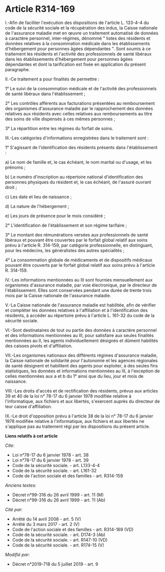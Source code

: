 # Article R314-169

I.-Afin de faciliter l'exécution des dispositions de l'article L. 133-4-4 du code de la sécurité sociale et la récupération
des indus, la Caisse nationale de l'assurance maladie met en œuvre un traitement automatisé de données à caractère personnel,
inter-régimes, dénommé " listes des résidents et données relatives à la consommation médicale dans les établissements
d'hébergement pour personnes âgées dépendantes ". Sont soumis à ce traitement les résidents et l'activité des professionnels
de santé libéraux dans les établissements d'hébergement pour personnes âgées dépendantes et dont la tarification est fixée en
application du présent paragraphe.

II.-Ce traitement a pour finalités de permettre :

1° Le suivi de la consommation médicale et de l'activité des professionnels de santé libéraux dans l'établissement ;

2° Les contrôles afférents aux facturations présentées au remboursement des organismes d'assurance maladie par le
rapprochement des données relatives aux résidents avec celles relatives aux remboursements au titre des soins de ville
dispensés à ces mêmes personnes ;

3° La répartition entre les régimes du forfait de soins.

III.-Les catégories d'informations enregistrées dans le traitement sont :

1° S'agissant de l'identification des résidents présents dans l'établissement :

a) Le nom de famille et, le cas échéant, le nom marital ou d'usage, et les prénoms ;

b) Le numéro d'inscription au répertoire national d'identification des personnes physiques du résident et, le cas échéant, de
l'assuré ouvrant droit ;

c) Les date et lieu de naissance ;

d) La nature de l'hébergement ;

e) Les jours de présence pour le mois considéré ;

2° L'identification de l'établissement et son régime tarifaire ;

3° Le montant des rémunérations versées aux professionnels de santé libéraux et pouvant être couvertes par le forfait global
relatif aux soins prévu à l'article R. 314-159, par catégorie professionnelle, en distinguant, pour les médecins, les
généralistes des autres spécialités ;

4° La consommation globale de médicaments et de dispositifs médicaux pouvant être couverts par le forfait global relatif aux
soins prévu à l'article R. 314-159.

IV.-Les informations mentionnées au III sont fournies mensuellement aux organismes d'assurance maladie, par voie
électronique, par le directeur de l'établissement. Elles sont conservées pendant une durée de trente trois mois par la Caisse
nationale de l'assurance maladie.

V.-La Caisse nationale de l'assurance maladie est habilitée, afin de vérifier et compléter les données relatives à
l'affiliation et à l'identification des résidents, à accéder au répertoire prévu à l'article L. 161-32 du code de la sécurité
sociale.

VI.-Sont destinataires de tout ou partie des données à caractère personnel et des informations mentionnées au III, pour
satisfaire aux seules finalités mentionnées au II, les agents individuellement désignés et dûment habilités des caisses
pivots et d'affiliation.

VII.-Les organismes nationaux des différents régimes d'assurance maladie, la Caisse nationale de solidarité pour l'autonomie
et les agences régionales de santé désignent et habilitent des agents pour exploiter, à des seules fins statistiques, les
données et informations mentionnées au III, à l'exception de celles mentionnées aux a et b du 1° ainsi que du lieu, jour et
mois de naissance.

VIII.-Les droits d'accès et de rectification des résidents, prévus aux articles 39 et 40 de la loi n° 78-17 du 6 janvier 1978
modifiée relative à l'informatique, aux fichiers et aux libertés, s'exercent auprès du directeur de leur caisse
d'affiliation.

IX.-Le droit d'opposition prévu à l'article 38 de la loi n° 78-17 du 6 janvier 1978 modifiée relative à l'informatique, aux
fichiers et aux libertés ne s'applique pas au traitement régi par les dispositions du présent article.

**Liens relatifs à cet article**

_Cite_:

  - Loi n°78-17 du 6 janvier 1978 - art. 38
  - Loi n°78-17 du 6 janvier 1978 - art. 39
  - Code de la sécurité sociale. - art. L133-4-4
  - Code de la sécurité sociale. - art. L161-32
  - Code de l'action sociale et des familles - art. R314-159

_Anciens textes_:

  - Décret n°99-316 du 26 avril 1999 - art. 11 (M)
  - Décret n°99-316 du 26 avril 1999 - art. 11 (Ab)

_Cité par_:

  - Arrêté du 14 avril 2008 - art. 5 (V)
  - Arrêté du 3 mars 2017 - art. 2 (V)
  - Code de l'action sociale et des familles - art. R314-169 (VD)
  - Code de la sécurité sociale. - art. D174-3 (Ab)
  - Code de la sécurité sociale. - art. R147-10 (VD)
  - Code de la sécurité sociale. - art. R174-15 (V)

_Modifié par_:

  - Décret n°2019-718 du 5 juillet 2019 - art. 9
